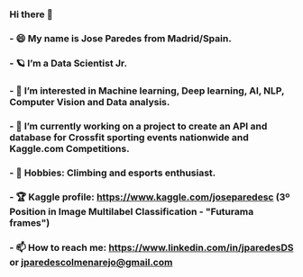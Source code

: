 ### Hi there 👋
### - 😄 My name is Jose Paredes from Madrid/Spain. 
### - 🪐 I’m a Data Scientist Jr.
### - 👀 I’m interested in Machine learning, Deep learning, AI, NLP, Computer Vision and Data analysis.
### - 🔭 I’m currently working on a project to create an API and database for Crossfit sporting events nationwide and Kaggle.com Competitions.
### - 💞 Hobbies: Climbing and esports enthusiast.
### - 🏆 Kaggle profile: https://www.kaggle.com/joseparedesc (3º Position in Image Multilabel Classification - "Futurama frames")
### - 📫 How to reach me: https://www.linkedin.com/in/jparedesDS or jparedescolmenarejo@gmail.com


<!--
**jparedesDS/jparedesDS** is a ✨ _special_ ✨ repository because its `README.md` (this file) appears on your GitHub profile.

Here are some ideas to get you started:

- 🔭 I’m currently working on ...
- 🌱 I’m currently learning DataSciencist
- 👯 I’m looking to collaborate on ...
- 🤔 I’m looking for help with ...
- 💬 Ask me about ...
- 📫 How to reach me: ...
- 😄 Pronouns: ...
- ⚡ Fun fact: ...
-->
